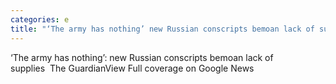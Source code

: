 ```yaml
---
categories: e
title: "‘The army has nothing’ new Russian conscripts bemoan lack of supplies  The Guardian"
---
```

‘The army has nothing’: new Russian conscripts bemoan lack of supplies&nbsp;&nbsp;The GuardianView Full coverage on Google News